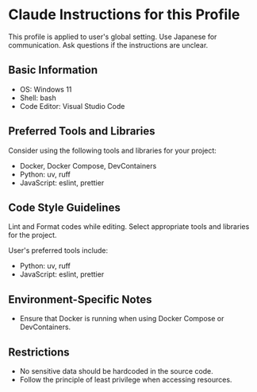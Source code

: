 # Claude Instructions for this Profile

This profile is applied to user's global setting.
Use Japanese for communication.
Ask questions if the instructions are unclear.

## Basic Information

- OS: Windows 11
- Shell: bash
- Code Editor: Visual Studio Code

## Preferred Tools and Libraries

Consider using the following tools and libraries for your project:

- Docker, Docker Compose, DevContainers
- Python: uv, ruff
- JavaScript: eslint, prettier

## Code Style Guidelines

Lint and Format codes while editing. Select appropriate tools and libraries for the project.

User's preferred tools include:

- Python: uv, ruff
- JavaScript: eslint, prettier

## Environment-Specific Notes

- Ensure that Docker is running when using Docker Compose or DevContainers.

## Restrictions

- No sensitive data should be hardcoded in the source code.
- Follow the principle of least privilege when accessing resources.
